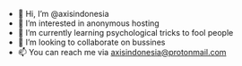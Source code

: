 - 👋 Hi, I’m @axisindonesia
- 👀 I’m interested in anonymous hosting
- 🌱 I’m currently learning psychological tricks to fool people
- 💞️ I’m looking to collaborate on bussines
- 📫 You can reach me via axisindonesia@protonmail.com

<!---
axisindonesia/axisindonesia is a ✨ special ✨ repository because its `README.md` (this file) appears on your GitHub profile.
You can click the Preview link to take a look at your changes.
--->

